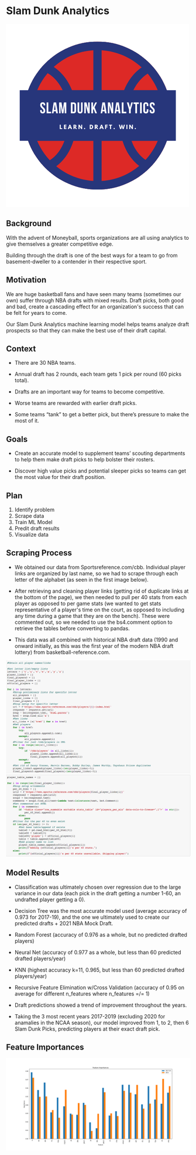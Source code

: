 # Slam Dunk Analytics
![Alt text](Flask/static/logo.png?raw=true "Title")

## Background

With the advent of Moneyball, sports organizations are all using analytics to give themselves a greater competitive edge. 

Building through the draft is one of the best ways for a team to go from basement-dweller to a contender in their respective sport.

## Motivation

We are huge basketball fans and have seen many teams (sometimes our own) suffer through NBA drafts with mixed results. Draft picks, both good and bad, create a cascading effect for an organization's success that can be felt for years to come.

Our Slam Dunk Analytics machine learning model helps teams analyze draft prospects so that they can make the best use of their draft capital.

## Context

- There are 30 NBA teams.

- Annual draft has 2 rounds, each team gets 1 pick per round (60 picks total).

- Drafts are an important way for teams to become competitive.

- Worse teams are rewarded with earlier draft picks.

- Some teams “tank” to get a better pick, but there’s pressure to make the most of it.


## Goals

- Create an accurate model to supplement teams’ scouting departments to help them make draft picks to help bolster their rosters.

- Discover high value picks and potential sleeper picks so teams can get the most value for their draft position.

## Plan

1. Identify problem
2. Scrape data
3. Train ML Model
4. Predit draft results
5. Visualize data

## Scraping Process

- We obtained our data from Sportsreference.com/cbb. Individual player links are organized by last name, so we had to scrape through each letter of the alphabet (as seen in the first image below). 

- After retrieving and cleaning player links (getting rid of duplicate links at the bottom of the page), we then needed to pull per 40 stats from each player as opposed to per game stats (we wanted to get stats representative of a player's time on the court, as opposed to including any time during a game that they are on the bench). These were commented out, so we needed to use the bs4.comment option to retrieve the tables before converting to pandas.

- This data was all combined with historical NBA draft data (1990 and onward initially, as this was the first year of the modern NBA draft lottery) from basketball-reference.com.

![Alt text](Flask/static/scrape.png?raw=true "scrape")
![Alt text](Flask/static/scrape2.png?raw=true "scrape2")

## Model Results

- Classification was ultimately chosen over regression due to the large variance in our data (each pick in the draft getting a number 1-60, an undrafted player getting a 0).

- Decision Tree was the most accurate model used (average accuracy of 0.973 for 2017-19), and the one we ultimately used to create our predicted drafts + 2021 NBA Mock Draft.

- Random Forest (accuracy of 0.976 as a whole, but no predicted drafted players)
- Neural Net (accuracy of 0.977 as a whole, but less than 60 predicted drafted players/year) 
- KNN (highest accuracy k=11, 0.965, but less than 60 predicted drafted players/year)
- Recursive Feature Elimination w/Cross Validation (accuracy of 0.95 on average for different n_features where n_features =/= 1)

- Draft predictions showed a trend of improvement throughout the years.

- Taking the 3 most recent years 2017-2019 (excluding 2020 for anamalies in the NCAA season), our model improved from 1, to 2, then 6 Slam Dunk Picks, predicting players at their exact draft pick.

## Feature Importances
![Alt text](Flask/static/featureimportances.png?raw=true "featureimportance")
